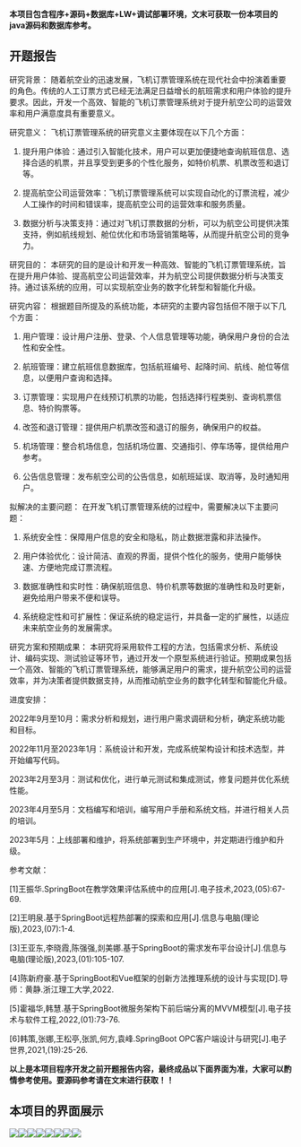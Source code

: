 ****本项目包含程序+源码+数据库+LW+调试部署环境，文末可获取一份本项目的java源码和数据库参考。****

## ******开题报告******

研究背景：
随着航空业的迅速发展，飞机订票管理系统在现代社会中扮演着重要的角色。传统的人工订票方式已经无法满足日益增长的航班需求和用户体验的提升要求。因此，开发一个高效、智能的飞机订票管理系统对于提升航空公司的运营效率和用户满意度具有重要意义。

研究意义： 飞机订票管理系统的研究意义主要体现在以下几个方面：

  1. 提升用户体验：通过引入智能化技术，用户可以更加便捷地查询航班信息、选择合适的机票，并且享受到更多的个性化服务，如特价机票、机票改签和退订等。

  2. 提高航空公司运营效率：飞机订票管理系统可以实现自动化的订票流程，减少人工操作的时间和错误率，提高航空公司的运营效率和服务质量。

  3. 数据分析与决策支持：通过对飞机订票数据的分析，可以为航空公司提供决策支持，例如航线规划、舱位优化和市场营销策略等，从而提升航空公司的竞争力。

研究目的：
本研究的目的是设计和开发一种高效、智能的飞机订票管理系统，旨在提升用户体验、提高航空公司运营效率，并为航空公司提供数据分析与决策支持。通过该系统的应用，可以实现航空业务的数字化转型和智能化升级。

研究内容： 根据题目所提及的系统功能，本研究的主要内容包括但不限于以下几个方面：

  1. 用户管理：设计用户注册、登录、个人信息管理等功能，确保用户身份的合法性和安全性。

  2. 航班管理：建立航班信息数据库，包括航班编号、起降时间、航线、舱位等信息，以便用户查询和选择。

  3. 订票管理：实现用户在线预订机票的功能，包括选择行程类别、查询机票信息、特价购票等。

  4. 改签和退订管理：提供用户机票改签和退订的服务，确保用户的权益。

  5. 机场管理：整合机场信息，包括机场位置、交通指引、停车场等，提供给用户参考。

  6. 公告信息管理：发布航空公司的公告信息，如航班延误、取消等，及时通知用户。

拟解决的主要问题： 在开发飞机订票管理系统的过程中，需要解决以下主要问题：

  1. 系统安全性：保障用户信息的安全和隐私，防止数据泄露和非法操作。

  2. 用户体验优化：设计简洁、直观的界面，提供个性化的服务，使用户能够快速、方便地完成订票流程。

  3. 数据准确性和实时性：确保航班信息、特价机票等数据的准确性和及时更新，避免给用户带来不便和误导。

  4. 系统稳定性和可扩展性：保证系统的稳定运行，并具备一定的扩展性，以适应未来航空业务的发展需求。

研究方案和预期成果：
本研究将采用软件工程的方法，包括需求分析、系统设计、编码实现、测试验证等环节，通过开发一个原型系统进行验证。预期成果包括一个高效、智能的飞机订票管理系统，能够满足用户的需求，提升航空公司的运营效率，并为决策者提供数据支持，从而推动航空业务的数字化转型和智能化升级。

进度安排：

2022年9月至10月：需求分析和规划，进行用户需求调研和分析，确定系统功能和目标。

2022年11月至2023年1月：系统设计和开发，完成系统架构设计和技术选型，并开始编写代码。

2023年2月至3月：测试和优化，进行单元测试和集成测试，修复问题并优化系统性能。

2023年4月至5月：文档编写和培训，编写用户手册和系统文档，并进行相关人员的培训。

2023年5月：上线部署和维护，将系统部署到生产环境中，并定期进行维护和升级。

参考文献：

[1]王振华.SpringBoot在教学效果评估系统中的应用[J].电子技术,2023,(05):67-69.

[2]王明泉.基于SpringBoot远程热部署的探索和应用[J].信息与电脑(理论版),2023,(07):1-4.

[3]王亚东,李晓霞,陈强强,剡美娜.基于SpringBoot的需求发布平台设计[J].信息与电脑(理论版),2023,(01):105-107.

[4]陈新府豪.基于SpringBoot和Vue框架的创新方法推理系统的设计与实现[D].导师：黄静.浙江理工大学,2022.

[5]霍福华,韩慧.基于SpringBoot微服务架构下前后端分离的MVVM模型[J].电子技术与软件工程,2022,(01):73-76.

[6]韩策,张娜,王松亭,张凯,何方,袁峰.SpringBoot OPC客户端设计与研究[J].电子世界,2021,(19):25-26.

****以上是本项目程序开发之前开题报告内容，最终成品以下面界面为准，大家可以酌情参考使用。要源码参考请在文末进行获取！！****

## ******本项目的界面展示******

![](./res/52c7f216d640416daedf89d8da22b636.png)![](./res/57133d30f54d448da05e25f3f427c690.png)![](./res/18a15bc6d3fd4cc4a7d89d8415ec3573.png)![](./res/ae4048d15d3e475ca73018a53ed918e2.png)![](./res/5b5a4ee94c6a4f819abc2db74fe4146d.png)![](./res/ea07abfeb26043c8b9531d7064e13ce1.png)![](./res/9684ad9043554e63ad39a1dd65d0bf7b.png)![](./res/3270082bd61e4b03b5c35df3cc706ffe.png)

